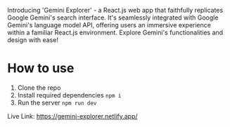 Introducing 'Gemini Explorer' - a React.js web app that faithfully replicates Google Gemini's search interface. It's seamlessly integrated with Google Gemini's language model API, offering users an immersive experience within a familiar React.js environment. Explore Gemini's functionalities and design with ease!

# How to use

1. Clone the repo  
2. Install required dependencies <code>npm i</code>
3. Run the server <code>npm run dev</code> 
   
Live Link: https://gemini-explorer.netlify.app/  
